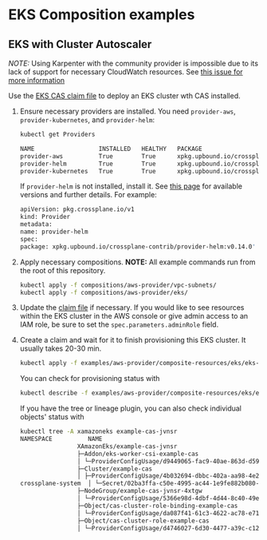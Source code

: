 # EKS Composition examples

## EKS with Cluster Autoscaler

_NOTE:_ Using Karpenter with the community provider is impossible due to its lack of support for necessary CloudWatch resources. See [this issue for more information](https://github.com/awslabs/crossplane-on-eks/issues/127)

Use the [EKS CAS claim file](./eks-cas-claim.yaml) to deploy an EKS cluster wth CAS installed. 

1. Ensure necessary providers are installed. You need `provider-aws`, `provider-kubernetes`, and `provider-helm`:
    ```bash
    kubectl get Providers

    NAME                  INSTALLED   HEALTHY   PACKAGE                                                         AGE
    provider-aws          True        True      xpkg.upbound.io/crossplane-contrib/provider-aws:v0.39.0         88d
    provider-helm         True        True      xpkg.upbound.io/crossplane-contrib/provider-helm:v0.14.0        5d21h
    provider-kubernetes   True        True      xpkg.upbound.io/crossplane-contrib/provider-kubernetes:v0.7.0   5d21h
    ```
    If `provider-helm` is not installed, install it. See [this page](https://marketplace.upbound.io/providers/crossplane-contrib/provider-helm) for available versions and further details. For example: 
    ```bash
    apiVersion: pkg.crossplane.io/v1
    kind: Provider
    metadata:
    name: provider-helm
    spec:
    package: xpkg.upbound.io/crossplane-contrib/provider-helm:v0.14.0' | kubectl apply -f -
    ```

2. Apply necessary compositions. 
    __NOTE:__ All example commands run from the root of this repository. 
    ```bash
    kubectl apply -f compositions/aws-provider/vpc-subnets/
    kubectl apply -f compositions/aws-provider/eks/
    ```

3. Update the [claim file](./eks-cas-claim.yaml) if necessary. If you would like to see resources within the EKS cluster in the AWS console or give admin access to an IAM role, be sure to set the `spec.parameters.adminRole` field.

4. Create a claim and wait for it to finish provisioning this EKS cluster. It usually takes 20-30 min. 
    ```bash
    kubectl apply -f examples/aws-provider/composite-resources/eks/eks-cas-claim.yaml
    ```
    
    You can check for provisioning status with
    ```bash
    kubectl describe -f examples/aws-provider/composite-resources/eks/eks-cas-claim.yaml
    ```

    If you have the tree or lineage plugin, you can also check individual objects' status with
    ```bash
    kubectl tree -A xamazoneks example-cas-jvnsr
    NAMESPACE          NAME                                                              READY  REASON       AGE
                    XAmazonEks/example-cas-jvnsr                                       False  Creating     30m
                    ├─Addon/eks-worker-csi-example-cas                                 False  Unavailable  10m
                    │ └─ProviderConfigUsage/d9449065-fac9-40ae-863d-d5914f895df9      -                   10m
                    ├─Cluster/example-cas                                              True   Available    30m
                    │ ├─ProviderConfigUsage/4b032694-dbbc-402a-aa98-4e2c8a7fc9fb      -                   20m
    crossplane-system  │ └─Secret/02ba3ffa-c50e-4995-ac44-1e9fe882b080-eks-cluster-conn  -                   20m
                    ├─NodeGroup/example-cas-jvnsr-4xtgw                                True   Available    30m
                    │ └─ProviderConfigUsage/5366e98d-4dbf-4d44-8c40-49e05349511c      -                   20m
                    ├─Object/cas-cluster-role-binding-example-cas                      True   Available    30m
                    │ └─ProviderConfigUsage/da087f41-61c3-4622-ac78-e717bea6e2d5      -                   30m
                    ├─Object/cas-cluster-role-example-cas                              True   Available    30m
                    │ └─ProviderConfigUsage/d4746027-6d30-4477-a39c-c12427aa399e      -                   30m

    ```


